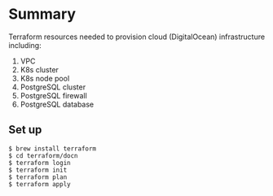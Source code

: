 # Summary

Terraform resources needed to provision cloud (DigitalOcean) infrastructure including:
1. VPC
1. K8s cluster
1. K8s node pool
1. PostgreSQL cluster
1. PostgreSQL firewall
1. PostgreSQL database 

## Set up

```shell
$ brew install terraform
$ cd terraform/docn
$ terraform login
$ terraform init
$ terraform plan
$ terraform apply
```
